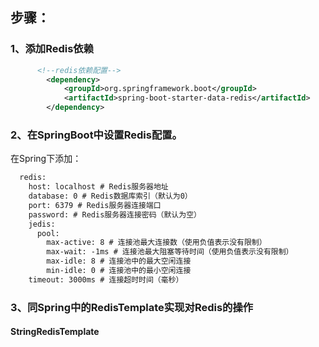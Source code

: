 ## 步骤：
### 1、添加Redis依赖
```xml
      <!--redis依赖配置-->
        <dependency>
            <groupId>org.springframework.boot</groupId>
            <artifactId>spring-boot-starter-data-redis</artifactId>
        </dependency>
```
### 2、在SpringBoot中设置Redis配置。
在Spring下添加：
```xml
  redis:
    host: localhost # Redis服务器地址
    database: 0 # Redis数据库索引（默认为0）
    port: 6379 # Redis服务器连接端口
    password: # Redis服务器连接密码（默认为空）
    jedis:
      pool:
        max-active: 8 # 连接池最大连接数（使用负值表示没有限制）
        max-wait: -1ms # 连接池最大阻塞等待时间（使用负值表示没有限制）
        max-idle: 8 # 连接池中的最大空闲连接
        min-idle: 0 # 连接池中的最小空闲连接
    timeout: 3000ms # 连接超时时间（毫秒）
```
### 3、同Spring中的RedisTemplate实现对Redis的操作
#### StringRedisTemplate